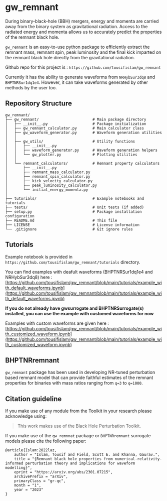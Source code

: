 # gw_remnant

During binary-black-hole (BBH) mergers, energy and momenta are carried away from the binary system as gravitational radiation. Access to the radiated energy and momenta allows us to accurately predict the properties of the remnant black hole. 

```gw_remnant``` is an easy-to-use python package to efficiently extract the remnant mass, remnant spin, peak luminosity and the final kick imparted on the remnant black hole directly from the gravitational radiation.

Github repo for this project is : ```https://github.com/tousifislam/gw_remnant```

Currently it has the ability to generate waveforms from ```NRHybSur3dq8``` and ```BHPTNRSur1dq1e4```. However, it can take waveforms generated by other methods by the user too. 

## Repository Structure
```
gw_remnant/
├── gw_remnant/                        # Main package directory
│   ├── __init__.py                    # Package initialization
│   ├── gw_remnant_calculator.py       # Main calculator class
│   ├── gw_waveform_generator.py       # Waveform generation utilities
│   │
│   ├── gw_utils/                      # Utility functions
│   │   ├── __init__.py
│   │   ├── waveform_generator.py      # Waveform generation helpers
│   │   └── gw_plotter.py              # Plotting utilities
│   │
│   └── remnant_calculators/           # Remnant property calculators
│       ├── __init__.py
│       ├── remnant_mass_calculator.py
│       ├── remnant_spin_calculator.py
│       ├── kick_velocity_calculator.py
│       ├── peak_luminosity_calculator.py
│       └── initial_energy_momenta.py
│
├── tutorials/                         # Example notebooks and tutorials
├── tests/                             # Unit tests (if added)
├── setup.py                           # Package installation configuration
├── README.md                          # This file
├── LICENSE                            # License information
└── .gitignore                         # Git ignore rules
```

## Tutorials

Example notebook is provided in ```https://github.com/tousifislam/gw_remnant/tutorials``` directory.

You can find examples with deafult waveforms (BHPTNRSur1dq1e4 and NRHybSur3dq8) here : [https://github.com/tousifislam/gw_remnant/blob/main/tutorials/example_with_default_waveforms.ipynb](https://github.com/tousifislam/gw_remnant/blob/main/tutorials/example_with_default_waveforms.ipynb)

**If you do not already have gwsurrogate and BHPTNRSurrogate(s) installed, you can use the example with customed waveforms for now**

Examples with custom waveforms are given here : [https://github.com/tousifislam/gw_remnant/blob/main/tutorials/example_with_customized_waveform.ipynb](https://github.com/tousifislam/gw_remnant/blob/main/tutorials/example_with_customized_waveform.ipynb)


## BHPTNRremnant

```gw_remnant``` package has been used in developing NR-tuned perturbation based remnant model that can provide faithful estimates of the remnant properties for binaries with mass ratios ranging from ```q=3``` to ```q=1000```.

## Citation guideline

If you make use of any module from the Toolkit in your research please acknowledge using:

> This work makes use of the Black Hole Perturbation Toolkit.

If you make use of the ```gw_remnnat``` package or ```BHPTNRremnant``` surrogate models please cite the following paper:

```
@article{Islam:2022laz,
    author = "Islam, Tousif and Field, Scott E. and Khanna, Gaurav.",
    title = "{Remnant black hole properties from numerical-relativity-informed perturbation theory and implications for waveform modelling}",
    eprint = "https://arxiv.org/abs/2301.07215",
    archivePrefix = "arXiv",
    primaryClass = "gr-qc",
    month = "1",
    year = "2023"
}
```
